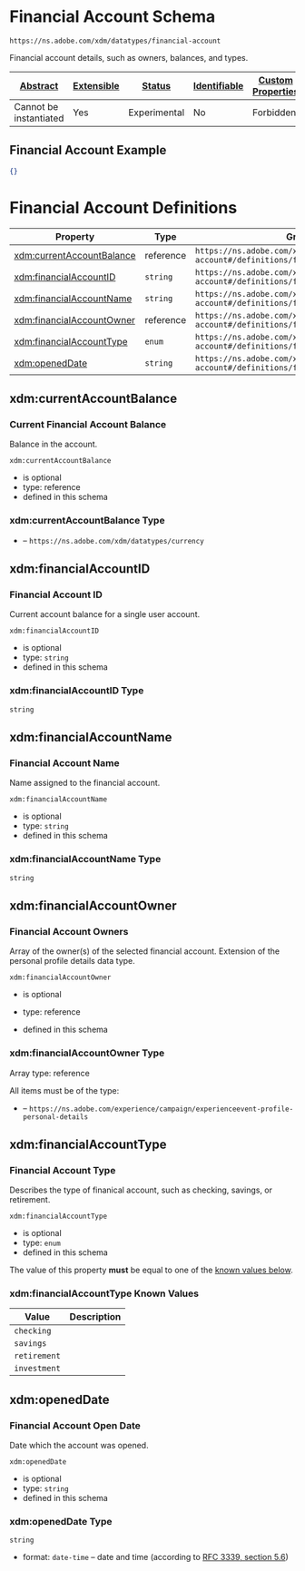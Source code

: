 
# Financial Account Schema

```
https://ns.adobe.com/xdm/datatypes/financial-account
```

Financial account details, such as owners, balances, and types.

| [Abstract](../../abstract.md) | [Extensible](../../extensions.md) | [Status](../../status.md) | [Identifiable](../../id.md) | [Custom Properties](../../extensions.md) | [Additional Properties](../../extensions.md) | Defined In |
|-------------------------------|-----------------------------------|---------------------------|-----------------------------|------------------------------------------|----------------------------------------------|------------|
| Cannot be instantiated | Yes | Experimental | No | Forbidden | Permitted | [datatypes/financial-account.schema.json](datatypes/financial-account.schema.json) |

## Financial Account Example
```json
{}
```

# Financial Account Definitions

| Property | Type | Group |
|----------|------|-------|
| [xdm:currentAccountBalance](#xdmcurrentaccountbalance) | reference | `https://ns.adobe.com/xdm/datatypes/financial-account#/definitions/financialAccount` |
| [xdm:financialAccountID](#xdmfinancialaccountid) | `string` | `https://ns.adobe.com/xdm/datatypes/financial-account#/definitions/financialAccount` |
| [xdm:financialAccountName](#xdmfinancialaccountname) | `string` | `https://ns.adobe.com/xdm/datatypes/financial-account#/definitions/financialAccount` |
| [xdm:financialAccountOwner](#xdmfinancialaccountowner) | reference | `https://ns.adobe.com/xdm/datatypes/financial-account#/definitions/financialAccount` |
| [xdm:financialAccountType](#xdmfinancialaccounttype) | `enum` | `https://ns.adobe.com/xdm/datatypes/financial-account#/definitions/financialAccount` |
| [xdm:openedDate](#xdmopeneddate) | `string` | `https://ns.adobe.com/xdm/datatypes/financial-account#/definitions/financialAccount` |

## xdm:currentAccountBalance
### Current Financial Account Balance

Balance in the account.

`xdm:currentAccountBalance`
* is optional
* type: reference
* defined in this schema

### xdm:currentAccountBalance Type


* []() – `https://ns.adobe.com/xdm/datatypes/currency`





## xdm:financialAccountID
### Financial Account ID

Current account balance for a single user account.

`xdm:financialAccountID`
* is optional
* type: `string`
* defined in this schema

### xdm:financialAccountID Type


`string`






## xdm:financialAccountName
### Financial Account Name

Name assigned to the financial account.

`xdm:financialAccountName`
* is optional
* type: `string`
* defined in this schema

### xdm:financialAccountName Type


`string`






## xdm:financialAccountOwner
### Financial Account Owners

Array of the owner(s) of the selected financial account. Extension of the personal profile details data type.

`xdm:financialAccountOwner`
* is optional
* type: reference

* defined in this schema

### xdm:financialAccountOwner Type


Array type: reference

All items must be of the type:
* []() – `https://ns.adobe.com/experience/campaign/experienceevent-profile-personal-details`








## xdm:financialAccountType
### Financial Account Type

Describes the type of finanical account, such as checking, savings, or retirement.

`xdm:financialAccountType`
* is optional
* type: `enum`
* defined in this schema

The value of this property **must** be equal to one of the [known values below](#xdmfinancialaccounttype-known-values).

### xdm:financialAccountType Known Values
| Value | Description |
|-------|-------------|
| `checking` |  |
| `savings` |  |
| `retirement` |  |
| `investment` |  |




## xdm:openedDate
### Financial Account Open Date

Date which the account was opened.

`xdm:openedDate`
* is optional
* type: `string`
* defined in this schema

### xdm:openedDate Type


`string`
* format: `date-time` – date and time (according to [RFC 3339, section 5.6](http://tools.ietf.org/html/rfc3339))





